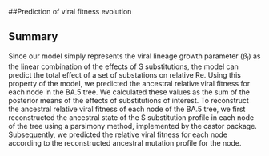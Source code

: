 ##Prediction of viral fitness evolution

## Summary
Since our model simply represents the viral lineage growth parameter ($\beta_l$) as the linear combination of the effects of S substitutions, the model can predict the total effect of a set of substations on relative Re. Using this property of the model, we predicted the ancestral relative viral fitness for each node in the BA.5 tree. We calculated these values as the sum of the posterior means of the effects of substitutions of interest. To reconstruct the ancestral relative viral fitness of each node of the BA.5 tree, we first reconstructed the ancestral state of the S substitution profile in each node of the tree using a parsimony method, implemented by the castor package. Subsequently, we predicted the relative viral fitness for each node according to the reconstructed ancestral mutation profile for the node.



